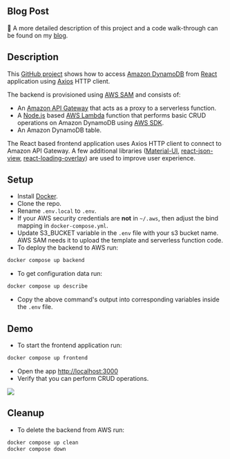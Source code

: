 ## Blog Post

:scroll: A more detailed description of this project and a code walk-through can be found on my [blog](https://jvdevlab.com/blog/aws/dynamodb/react-axios).

## Description

This [GitHub project](https://github.com/jvdevlab/amazon-dynamodb-react-axios) shows how to access [Amazon DynamoDB](https://aws.amazon.com/dynamodb/) from [React](https://reactjs.org/) application using [Axios](https://github.com/axios/axios) HTTP client.

The backend is provisioned using [AWS SAM](https://aws.amazon.com/serverless/sam/) and consists of:

- An [Amazon API Gateway](https://aws.amazon.com/api-gateway/) that acts as a proxy to a serverless function.
- A [Node.js](https://nodejs.org/en/) based [AWS Lambda](https://aws.amazon.com/lambda/) function that performs basic CRUD operations on Amazon DynamoDB using [AWS SDK](https://aws.amazon.com/sdk-for-javascript/).
- An Amazon DynamoDB table.

The React based frontend application uses Axios HTTP client to connect to Amazon API Gateway. A few additional libraries ([Material-UI](https://material-ui.com/), [react-json-view](https://github.com/mac-s-g/react-json-view), [react-loading-overlay](https://github.com/derrickpelletier/react-loading-overlay)) are used to improve user experience.

## Setup

- Install [Docker](https://docs.docker.com/get-docker/).
- Clone the repo.
- Rename `.env.local` to `.env`.
- If your AWS security credentials are **not** in `~/.aws`, then adjust the bind mapping in `docker-compose.yml`.
- Update S3_BUCKET variable in the `.env` file with your s3 bucket name. AWS SAM needs it to upload the template and serverless function code.
- To deploy the backend to AWS run:

```bash
docker compose up backend
```

- To get configuration data run:

```bash
docker compose up describe
```

- Copy the above command's output into corresponding variables inside the `.env` file.

## Demo

- To start the frontend application run:

```bash
docker compose up frontend
```

- Open the app <http://localhost:3000>
- Verify that you can perform CRUD operations.

![](https://jvdevlab.com/assets/images/01-5eadf4d59583e0966f8cf0b22cfe88de.PNG)

## Cleanup

- To delete the backend from AWS run:

```bash
docker compose up clean
docker compose down
```
